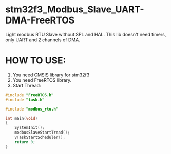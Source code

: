 # stm32f3_Modbus_Slave_UART-DMA-FreeRTOS
Light modbus RTU Slave without SPL and HAL. This lib doesn't need timers, only UART and 2 channels of DMA.

# HOW TO USE:

1) You need CMSIS library for stm32f3
2) You need FreeRTOS library.
3) Start Thread:
``` c
#include "FreeRTOS.h"
#include "task.h"

#include "modbus_rtu.h"

int main(void)
{
    SystemInit();
    modbusSlaveStartTread();
    vTaskStartScheduler();
    return 0;
}
```
